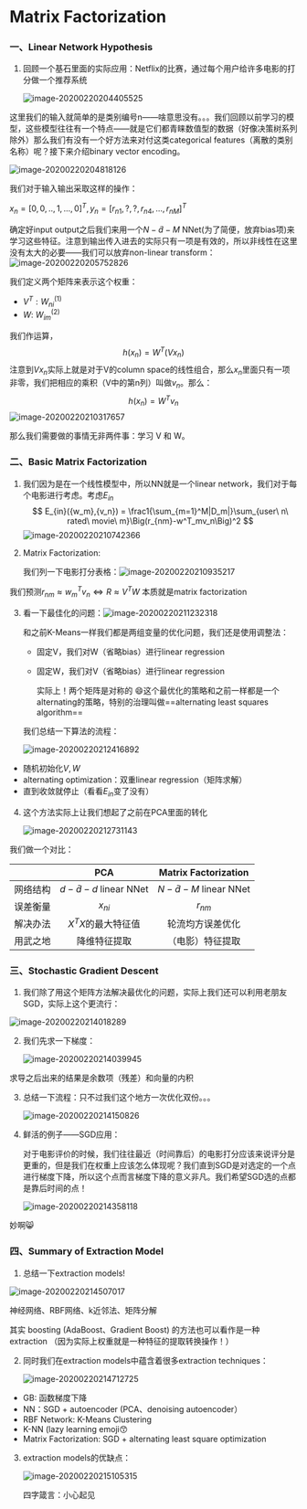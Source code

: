 # Matrix Factorization

### 一、Linear Network Hypothesis

1. 回顾一个基石里面的实际应用：Netflix的比赛，通过每个用户给许多电影的打分做一个推荐系统

   ![image-20200220204405525](C:\Users\DELL\AppData\Roaming\Typora\typora-user-images\image-20200220204405525.png)

这里我们的输入就简单的是类别编号n——啥意思没有。。。我们回顾以前学习的模型，这些模型往往有一个特点——就是它们都青睐数值型的数据（好像决策树系列除外）那么我们有没有一个好方法来对付这类categorical features（离散的类别名称）呢？接下来介绍binary vector encoding。

![image-20200220204818126](C:\Users\DELL\AppData\Roaming\Typora\typora-user-images\image-20200220204818126.png)

我们对于输入输出采取这样的操作：

$x_n=[0,0,..,1,...,0]^T,y_n=[r_{n1},?,?,r_{n4},...,r_{nM}]^T$ 

确定好input output之后我们来用一个$N-\tilde{d}-M$  NNet(为了简便，放弃bias项)来学习这些特征。注意到输出传入进去的实际只有一项是有效的，所以非线性在这里没有太大的必要——我们可以放弃non-linear transform：![image-20200220205752826](C:\Users\DELL\AppData\Roaming\Typora\typora-user-images\image-20200220205752826.png)

我们定义两个矩阵来表示这个权重：

- $V^T:W_{ni}^{(1)}$
- $W:\ W_{im}^{(2)}$

我们作运算，
$$
h(x_n)=W^T(Vx_n)
$$
注意到$Vx_n$实际上就是对于V的column space的线性组合，那么$x_n$里面只有一项非零，我们把相应的乘积（V中的第n列）叫做$v_n$。那么：
$$
h(x_n)=W^Tv_n
$$
![image-20200220210317657](C:\Users\DELL\AppData\Roaming\Typora\typora-user-images\image-20200220210317657.png)

那么我们需要做的事情无非两件事：学习 V 和 W。



### 二、Basic Matrix Factorization

1. 我们因为是在一个线性模型中，所以NN就是一个linear network，我们对于每个电影进行考虑。考虑$E_{in}$
   $$
   E_{in}({w_m},{v_n}) = \frac1{\sum_{m=1}^M|D_m|}\sum_{user\ n\ rated\ movie\ m}\Big(r_{nm}-w^T_mv_n\Big)^2
   $$
   ![image-20200220210742366](C:\Users\DELL\AppData\Roaming\Typora\typora-user-images\image-20200220210742366.png)

2. Matrix Factorization:

   我们列一下电影打分表格：![image-20200220210935217](C:\Users\DELL\AppData\Roaming\Typora\typora-user-images\image-20200220210935217.png)

我们预测$r_{nm}\approx w_m^Tv_n \Leftrightarrow R\approx V^TW$ 本质就是matrix factorization

3. 看一下最佳化的问题：![image-20200220211232318](C:\Users\DELL\AppData\Roaming\Typora\typora-user-images\image-20200220211232318.png)

   和之前K-Means一样我们都是两组变量的优化问题，我们还是使用调整法：

   - 固定V，我们对W（省略bias）进行linear regression

   - 固定W，我们对V（省略bias）进行linear regression

     实际上！两个矩阵是对称的 :smile:这个最优化的策略和之前一样都是一个alternating的策略，特别的治理叫做==alternating least squares algorithm==

   我们总结一下算法的流程：
   
   ![image-20200220212416892](C:/Users/DELL/AppData/Roaming/Typora/typora-user-images/image-20200220212416892.png)

- 随机初始化$V,W$
- alternating optimization：双重linear regression（矩阵求解）
- 直到收敛就停止（看看$E_{in}$变了没有）

4. 这个方法实际上让我们想起了之前在PCA里面的转化

   ![image-20200220212731143](C:/Users/DELL/AppData/Roaming/Typora/typora-user-images/image-20200220212731143.png)

我们做一个对比：

|          |             PCA             |    Matrix Factorization     |
| :------: | :-------------------------: | :-------------------------: |
| 网络结构 | $d-\tilde{d}-d$ linear NNet | $N-\tilde{d}-M$ linear NNet |
| 误差衡量 |          $x_{ni}$           |          $r_{nm}$           |
| 解决办法 |     $X^TX$的最大特征值      |      轮流均方误差优化       |
| 用武之地 |        降维特征提取         |      （电影）特征提取       |



### 三、Stochastic Gradient Descent

1. 我们除了用这个矩阵方法解决最优化的问题，实际上我们还可以利用老朋友SGD，实际上这个更流行：

![image-20200220214018289](C:/Users/DELL/AppData/Roaming/Typora/typora-user-images/image-20200220214018289.png)

2. 我们先求一下梯度：

   ![image-20200220214039945](C:/Users/DELL/AppData/Roaming/Typora/typora-user-images/image-20200220214039945.png)

求导之后出来的结果是余数项（残差）和向量的内积

3. 总结一下流程：只不过我们这个地方一次优化双份。。。

   ![image-20200220214150826](C:/Users/DELL/AppData/Roaming/Typora/typora-user-images/image-20200220214150826.png)

4. 鲜活的例子——SGD应用：

   对于电影评价的时候，我们往往最近（时间靠后）的电影打分应该来说评分是更重的，但是我们在权重上应该怎么体现呢？我们直到SGD是对选定的一个点进行梯度下降，所以这个点而言梯度下降的意义非凡。我们希望SGD选的点都是靠后时间的点！

   ![image-20200220214358118](C:/Users/DELL/AppData/Roaming/Typora/typora-user-images/image-20200220214358118.png)

妙啊:smile_cat: 

### 四、Summary of Extraction Model

1. 总结一下extraction models!

![image-20200220214507017](C:/Users/DELL/AppData/Roaming/Typora/typora-user-images/image-20200220214507017.png)

神经网络、RBF网络、k近邻法、矩阵分解

其实 boosting (AdaBoost、Gradient Boost) 的方法也可以看作是一种 extraction （因为实际上权重就是一种特征的提取转换操作！）

2. 同时我们在extraction models中蕴含着很多extraction techniques：

   ![image-20200220214712725](C:/Users/DELL/AppData/Roaming/Typora/typora-user-images/image-20200220214712725.png)

- GB: 函数梯度下降
- NN：SGD + autoencoder (PCA、denoising autoencoder）
- RBF Network: K-Means Clustering 
-  K-NN (lazy learning emoji:kissing_smiling_eyes: 
- Matrix Factorization: SGD + alternating least square optimization



3. extraction models的优缺点：

   ![image-20200220215105315](C:/Users/DELL/AppData/Roaming/Typora/typora-user-images/image-20200220215105315.png)

   四字箴言：小心起见



